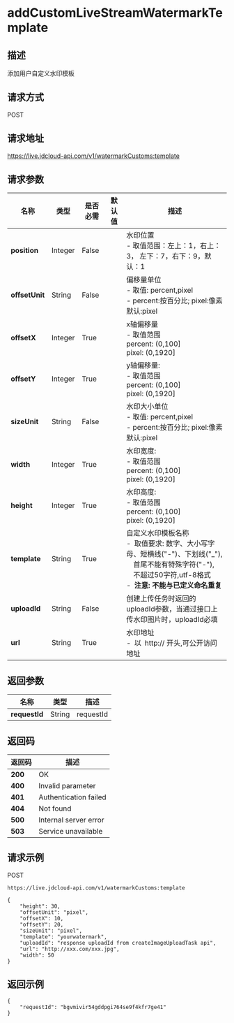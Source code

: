# addCustomLiveStreamWatermarkTemplate


## 描述
添加用户自定义水印模板


## 请求方式
POST

## 请求地址
https://live.jdcloud-api.com/v1/watermarkCustoms:template


## 请求参数
|名称|类型|是否必需|默认值|描述|
|---|---|---|---|---|
|**position**|Integer|False| |水印位置<br>- 取值范围：左上：1，右上：3， 左下：7，右下：9，默认：1<br>|
|**offsetUnit**|String|False| |偏移量单位<br>- 取值: percent,pixel<br>- percent:按百分比; pixel:像素 默认:pixel<br>|
|**offsetX**|Integer|True| |x轴偏移量<br>- 取值范围<br>  percent: (0,100]<br>  pixel: (0,1920]<br>|
|**offsetY**|Integer|True| |y轴偏移量:<br>- 取值范围<br>  percent: (0,100]<br>  pixel: (0,1920]<br>|
|**sizeUnit**|String|False| |水印大小单位<br>- 取值: percent,pixel<br>- percent:按百分比; pixel:像素 默认:pixel<br>|
|**width**|Integer|True| |水印宽度:<br>- 取值范围<br>  percent: (0,100]<br>  pixel: (0,1920]<br>|
|**height**|Integer|True| |水印高度:<br>- 取值范围<br>  percent: (0,100]<br>  pixel: (0,1920]<br>|
|**template**|String|True| |自定义水印模板名称<br>-&ensp;取值要求: 数字、大小写字母、短横线("-")、下划线("_"),<br>&ensp;&ensp;首尾不能有特殊字符("-"),<br>&ensp;&ensp;不超过50字符,utf-8格式<br>-&ensp;<b>注意: 不能与已定义命名重复</b><br>|
|**uploadId**|String|False| |创建上传任务时返回的uploadId参数，当通过接口上传水印图片时，uploadId必填<br>|
|**url**|String|True| |水印地址<br>-&ensp;以&ensp;http:// 开头,可公开访问地址<br>|


## 返回参数
|名称|类型|描述|
|---|---|---|
|**requestId**|String|requestId|


## 返回码
|返回码|描述|
|---|---|
|**200**|OK|
|**400**|Invalid parameter|
|**401**|Authentication failed|
|**404**|Not found|
|**500**|Internal server error|
|**503**|Service unavailable|

## 请求示例
POST
```
https://live.jdcloud-api.com/v1/watermarkCustoms:template
```

```
{
    "height": 30, 
    "offsetUnit": "pixel", 
    "offsetX": 10, 
    "offsetY": 20, 
    "sizeUnit": "pixel", 
    "template": "yourwatermark", 
    "uploadId": "response uploadId from createImageUploadTask api", 
    "url": "http://xxx.com/xxx.jpg", 
    "width": 50
}
```

## 返回示例
```
{
    "requestId": "bgvmivir54gddpgi764se9f4kfr7ge41"
}
```
